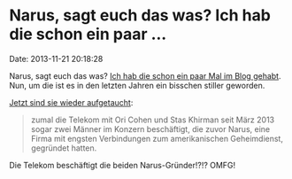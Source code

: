 Narus, sagt euch das was? Ich hab die schon ein paar \...
=========================================================

Date: 2013-11-21 20:18:28

Narus, sagt euch das was? [Ich hab die schon ein paar Mal im Blog
gehabt](http://blog.fefe.de/?q=Narus). Nun, um die ist es in den letzten
Jahren ein bisschen stiller geworden.

[Jetzt sind sie wieder
aufgetaucht](http://www.zeit.de/2013/48/deutsche-telekom-geheimdienste-nsa/komplettansicht):

> zumal die Telekom mit Ori Cohen und Stas Khirman seit März 2013 sogar
> zwei Männer im Konzern beschäftigt, die zuvor Narus, eine Firma mit
> engsten Verbindungen zum amerikanischen Geheimdienst, gegründet
> hatten.

Die Telekom beschäftigt die beiden Narus-Gründer!?!? OMFG!
